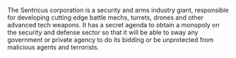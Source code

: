 The Sentricus corporation is a security and arms industry giant, responsible for developing cutting edge battle mechs, turrets, drones and other advanced tech weapons. It has a secret agenda to obtain a monopoly on the security and defense sector so that it will be able to sway any government or private agency to do its bidding or be unprotected from malicious agents and terrorists.
